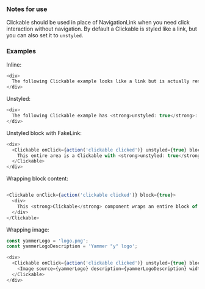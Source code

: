 ### Notes for use

Clickable should be used in place of NavigationLink when you need click interaction without navigation. By default a Clickable is styled like a link, but you can also set it to `unstyled`.


### Examples

Inline:

```js { "props": { "data-description": "inline" } }
<div>
  The following Clickable example looks like a link but is actually rendered as a button: <Clickable onClick={action('clickable clicked')}>Click me</Clickable>
</div>
```

Unstyled:

```js { "props": { "data-description": "unstyled" } }
<div>
  The following Clickable example has <strong>unstyled: true</strong>: <Clickable onClick={action('clickable clicked')} unstyled={true}>Click me</Clickable>
</div>
```

Unstyled block with FakeLink:

```js { "props": { "data-description": "unstyled block with fakelink" } }
<div>
  <Clickable onClick={action('clickable clicked')} unstyled={true} block={true}>
    This entire area is a Clickable with <strong>unstyled: true</strong> and <strong>block: true</strong>. Here is a nested <FakeLink>FakeLink component</FakeLink>, which looks like a link and shows link hoverstate when any part of the Clickable is hovered. This can work with <FakeLink>multiple nested FakeLinks</FakeLink>.
  </Clickable>
</div>
```

Wrapping block content:

```js { "props": { "data-description": "wrapping block" } }

<Clickable onClick={action('clickable clicked')} block={true}>
  <div>
    This <strong>Clickable</strong> component wraps an entire block of text. By default all text content within a <strong>Clickable</strong> tag will be styled like a link.
  </div>
</Clickable>
```

Wrapping image:

```js { "props": { "data-description": "wrapping image" } }
const yammerLogo = 'logo.png';
const yammerLogoDescription = 'Yammer "y" logo';

<div>
  <Clickable onClick={action('clickable clicked')} unstyled={true} block={true}>
    <Image source={yammerLogo} description={yammerLogoDescription} width={320} height={240} block={true}/>
  </Clickable>
</div>
```
